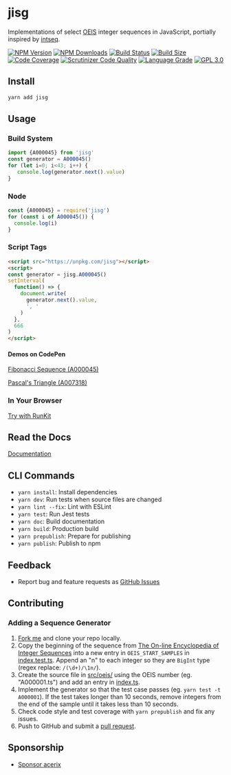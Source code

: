# jisg

Implementations of select [OEIS](http://oeis.org/) integer sequences in JavaScript, portially inspired by [intseq](https://github.com/nicross/intseq).

[![NPM Version][npm-image]][npm-url]
[![NPM Downloads][downloads-image]][downloads-url]
[![Build Status][build-image]][build-url]
[![Build Size][size-image]][size-url]
[![Code Coverage][coverage-image]][coverage-url]
[![Scrutinizer Code Quality][scrutinizer-image]][scrutinizer-url]
[![Language Grade][lgtm-image]][lgtm-url]
[![GPL 3.0][license-image]](LICENSE)

## Install

```bash
yarn add jisg
```

## Usage

### Build System

```typescript
import {A000045} from 'jisg'
const generator = A000045()
for (let i=0; i<43; i++) {
   console.log(generator.next().value)
}
```

### Node

```js
const {A000045} = require('jisg')
for (const i of A000045()) {
  console.log(i)
}
```

### Script Tags

```html
<script src="https://unpkg.com/jisg"></script>
<script>
const generator = jisg.A000045()
setInterval(
  function() => {
    document.write(
      generator.next().value,
      ', '
    )
  },
  666
)
</script>
```

#### Demos on CodePen

[Fibonacci Sequence (A000045)](https://codepen.io/acerix/pen/MWmXbrO?editors=0010)

[Pascal's Triangle (A007318)](https://codepen.io/acerix/pen/GRQoabJ?editors=0010)

### In Your Browser

[Try with RunKit](https://npm.runkit.com/jisg)

## Read the Docs

[Documentation](https://acerix.github.io/jisg/)

## CLI Commands

*   `yarn install`: Install dependencies
*   `yarn dev`: Run tests when source files are changed
*   `yarn lint --fix`: Lint with ESLint
*   `yarn test`: Run Jest tests
*   `yarn doc`: Build documentation
*   `yarn build`: Production build
*   `yarn prepublish`: Prepare for publishing
*   `yarn publish`: Publish to npm

## Feedback

* Report bug and feature requests as [GitHub Issues](https://github.com/acerix/jisg/issues)

## Contributing

### Adding a Sequence Generator

1. [Fork me](https://github.com/acerix/jisg/fork) and clone your repo locally.
1. Copy the beginning of the sequence from [The On-line Encyclopedia of Integer Sequences](https://oeis.org/) into a new entry in `OEIS_START_SAMPLES` in [index.test.ts](src/index.test.ts).  Append an "n" to each integer so they are `BigInt` type (regex replace: `/(\d+)/\1n/`).
1. Create the source file in [src/oeis/](src/oeis/) using the OEIS number (eg. "A000001.ts") and add an entry in [index.ts](src/index.ts).
1. Implement the generator so that the test case passes (eg. `yarn test -t A000001`).  If the test takes longer than 10 seconds, remove integers from the end of the sample until it takes less than 10 seconds.
1. Check code style and test coverage with `yarn prepublish` and fix any issues.
1. Push to GitHub and submit a [pull request](https://github.com/acerix/jisg/compare).

## Sponsorship

* [Sponsor acerix](https://github.com/sponsors/acerix)

[npm-image]: https://img.shields.io/npm/v/jisg.svg
[npm-url]: https://npmjs.org/package/jisg
[downloads-image]: https://img.shields.io/npm/dm/jisg.svg
[downloads-url]: https://npmjs.org/package/jisg
[build-image]: https://github.com/acerix/jisg/workflows/Test/badge.svg
[build-url]: https://github.com/acerix/jisg/actions?query=workflow%2ATest
[size-image]: https://badgen.net/bundlephobia/min/jisg
[size-url]: https://bundlephobia.com/result?p=jisg
[coverage-image]: https://scrutinizer-ci.com/g/acerix/jisg/badges/coverage.png?b=main
[coverage-url]: https://scrutinizer-ci.com/g/acerix/jisg/?branch=main
[scrutinizer-image]: https://scrutinizer-ci.com/g/acerix/jisg/badges/quality-score.png?b=main
[scrutinizer-url]: https://scrutinizer-ci.com/g/acerix/jisg/?branch=main
[lgtm-image]: https://img.shields.io/lgtm/alerts/g/acerix/jisg.svg
[lgtm-url]: https://lgtm.com/projects/g/acerix/jisg/
[license-image]: https://img.shields.io/npm/l/jisg.svg
